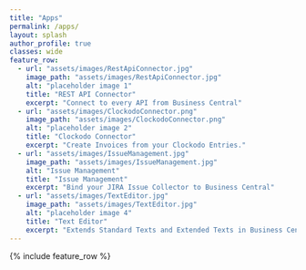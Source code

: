```yaml
---
title: "Apps"
permalink: /apps/
layout: splash
author_profile: true
classes: wide
feature_row:
  - url: "assets/images/RestApiConnector.jpg"
    image_path: "assets/images/RestApiConnector.jpg"
    alt: "placeholder image 1"
    title: "REST API Connector"
    excerpt: "Connect to every API from Business Central"
  - url: "assets/images/ClockodoConnector.png"
    image_path: "assets/images/ClockodoConnector.png"
    alt: "placeholder image 2"
    title: "Clockodo Connector"
    excerpt: "Create Invoices from your Clockodo Entries."
  - url: "assets/images/IssueManagement.jpg"
    image_path: "assets/images/IssueManagement.jpg"
    alt: "Issue Management"
    title: "Issue Management"
    excerpt: "Bind your JIRA Issue Collector to Business Central"
  - url: "assets/images/TextEditor.jpg"
    image_path: "assets/images/TextEditor.jpg"
    alt: "placeholder image 4"
    title: "Text Editor"
    excerpt: "Extends Standard Texts and Extended Texts in Business Central with a text editor. Those texts can be printed on your Report."
---
```

{% include feature_row %}